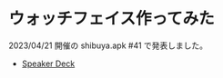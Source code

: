# ウォッチフェイス作ってみた
2023/04/21 開催の shibuya.apk #41 で発表しました。

- [Speaker Deck](https://speakerdeck.com/kaito_dogi/kaito-dogi)
